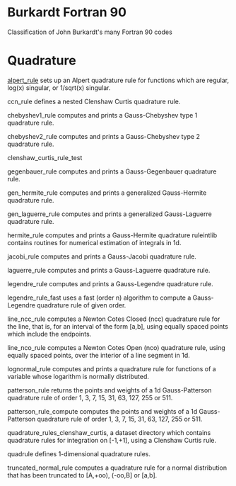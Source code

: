 # Burkardt Fortran 90
Classification of John Burkardt's many Fortran 90 codes

# Quadrature
[alpert_rule](https://people.sc.fsu.edu/~jburkardt/f_src/alpert_rule/alpert_rule.html) sets up an Alpert quadrature rule for functions which are regular, log(x) singular, or 1/sqrt(x) singular.

ccn_rule defines a nested Clenshaw Curtis quadrature rule.

chebyshev1_rule computes and prints a Gauss-Chebyshev type 1 quadrature rule.

chebyshev2_rule computes and prints a Gauss-Chebyshev type 2 quadrature rule.

clenshaw_curtis_rule_test

gegenbauer_rule computes and prints a Gauss-Gegenbauer quadrature rule.

gen_hermite_rule computes and prints a generalized Gauss-Hermite quadrature rule.

gen_laguerre_rule computes and prints a generalized Gauss-Laguerre quadrature rule.

hermite_rule computes and prints a Gauss-Hermite quadrature ruleintlib contains routines for numerical estimation of integrals in 1d.

jacobi_rule computes and prints a Gauss-Jacobi quadrature rule.

laguerre_rule computes and prints a Gauss-Laguerre quadrature rule.

legendre_rule computes and prints a Gauss-Legendre quadrature rule.

legendre_rule_fast uses a fast (order n) algorithm to compute a Gauss-Legendre quadrature rule of given order.

line_ncc_rule computes a Newton Cotes Closed (ncc) quadrature rule for the line, that is, for an interval of the form [a,b], using equally spaced points which include the endpoints.

line_nco_rule computes a Newton Cotes Open (nco) quadrature rule, using equally spaced points, over the interior of a line segment in 1d.

lognormal_rule computes and prints a quadrature rule for functions of a variable whose logarithm is normally distributed.

patterson_rule returns the points and weights of a 1d Gauss-Patterson quadrature rule of order 1, 3, 7, 15, 31, 63, 127, 255 or 511.

patterson_rule_compute computes the points and weights of a 1d Gauss-Patterson quadrature rule of order 1, 3, 7, 15, 31, 63, 127, 255 or 511.

quadrature_rules_clenshaw_curtis, a dataset directory which contains quadrature rules for integration on [-1,+1], using a Clenshaw Curtis rule.

quadrule defines 1-dimensional quadrature rules.

truncated_normal_rule computes a quadrature rule for a normal distribution that has been truncated to [A,+oo), (-oo,B] or [a,b].

